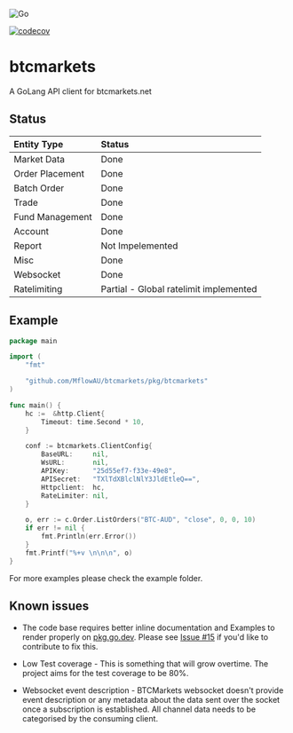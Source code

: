 ![Go](https://github.com/MflowAU/btcmarkets/workflows/Go/badge.svg?branch=master)

[![codecov](https://codecov.io/gh/MflowAU/btcmarkets/branch/master/graph/badge.svg)](https://codecov.io/gh/MflowAU/btcmarkets)

# btcmarkets
A GoLang API client for btcmarkets.net

## Status

| Entity Type  | Status             |
| :----------- |:--------------------
| Market Data  | Done
| Order Placement | Done
| Batch Order     | Done
| Trade           | Done
| Fund Management | Done
| Account         | Done
| Report          | Not Impelemented
| Misc            | Done
|Websocket        | Done
|Ratelimiting     | Partial - Global ratelimit implemented

## Example

```go
package main

import (
    "fmt"

    "github.com/MflowAU/btcmarkets/pkg/btcmarkets"
)

func main() {
    hc :=  &http.Client{
        Timeout: time.Second * 10,
    }

    conf := btcmarkets.ClientConfig{
        BaseURL:     nil,
        WsURL:       nil,
        APIKey:      "25d55ef7-f33e-49e8",
        APISecret:   "TXlTdXBlclNlY3JldEtleQ==",
        Httpclient:  hc,
        RateLimiter: nil,
    }

    o, err := c.Order.ListOrders("BTC-AUD", "close", 0, 0, 10)
    if err != nil {
        fmt.Println(err.Error())
    }
    fmt.Printf("%+v \n\n\n", o)
}

```

For more examples please check the example folder.

## Known issues

* The code base requires better inline documentation and Examples to render properly on [pkg.go.dev](https://pkg.go.dev). Please see [Issue #15](https://github.com/MflowAU/btcmarkets/issues/15) if you'd like to contribute to fix this.

* Low Test coverage - This is something that will grow overtime. The project aims for the test coverage to be 80%.

* Websocket event description - BTCMarkets websocket doesn't provide event description or any metadata about the data sent over the socket once a subscription is established. All channel data needs to be categorised by the consuming client.
